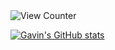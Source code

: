 <img src="https://komarev.com/ghpvc/?username=gav06&style=flat-square" alt="View Counter"/>

[![Gavin's GitHub stats](https://github-readme-stats-three-rho-34.vercel.app/api?username=Gav06)](https://github.com/anuraghazra/github-readme-stats)

